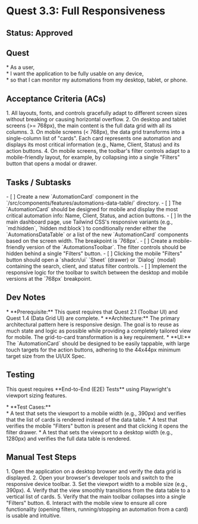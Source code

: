 # Quest 3.3: Full Responsiveness

## Status: Approved

## Quest

\* As a user,  
\* I want the application to be fully usable on any device,  
\* so that I can monitor my automations from my desktop, tablet, or phone.

## Acceptance Criteria (ACs)

1\.  All layouts, fonts, and controls gracefully adapt to different screen
     sizes without breaking or causing horizontal overflow.
2\.  On desktop and tablet screens (\>= 768px), the main content is the full
     data grid with all its columns.
3\.  On mobile screens (\< 768px), the data grid transforms into a
     single-column list of "cards". Each card represents one automation and
     displays its most critical information (e.g., Name, Client, Status) and
     its action buttons.
4\.  On mobile screens, the toolbar's filter controls adapt to a
     mobile-friendly layout, for example, by collapsing into a single
     "Filters" button that opens a modal or drawer.

## Tasks / Subtasks

\- \[ \] Create a new \`AutomationCard\` component in the
       \`/src/components/features/automations-data-table/\` directory.
\- \[ \] The \`AutomationCard\` should be designed for mobile and display the
       most critical automation info: Name, Client, Status, and action
       buttons.
\- \[ \] In the main dashboard page, use Tailwind CSS's responsive variants
       (e.g., \`md:hidden\`, \`hidden md:block\`) to conditionally render either
       the \`AutomationsDataTable\` or a list of the new \`AutomationCard\`
       components based on the screen width. The breakpoint is \`768px\`.
\- \[ \] Create a mobile-friendly version of the \`AutomationsToolbar\`. The
       filter controls should be hidden behind a single "Filters" button.
\- \[ \] Clicking the mobile "Filters" button should open a \`shadcn/ui\`
       \`Sheet\` (drawer) or \`Dialog\` (modal) containing the search, client,
       and status filter controls.
\- \[ \] Implement the responsive logic for the toolbar to switch between the
       desktop and mobile versions at the \`768px\` breakpoint.

## Dev Notes

\* \*\*Prerequisite:\*\* This quest requires that Quest 2.1 (Toolbar UI) and
  Quest 1.4 (Data Grid UI) are complete.
\* \*\*Architecture:\*\* The primary architectural pattern here is responsive
  design. The goal is to reuse as much state and logic as possible while
  providing a completely tailored view for mobile. The grid-to-card
  transformation is a key requirement.
\* \*\*UI:\*\* The \`AutomationCard\` should be designed to be easily tappable,
  with large touch targets for the action buttons, adhering to the 44x44px
  minimum target size from the UI/UX Spec.

## Testing

This quest requires \*\*End-to-End (E2E) Tests\*\* using Playwright's
viewport sizing features.

\* \*\*Test Cases:\*\*  
    \* A test that sets the viewport to a mobile width (e.g., 390px) and
      verifies that the list of cards is rendered instead of the data table.
    \* A test that verifies the mobile "Filters" button is present and that
      clicking it opens the filter drawer.
    \* A test that sets the viewport to a desktop width (e.g., 1280px) and
      verifies the full data table is rendered.

## Manual Test Steps  

1\.  Open the application on a desktop browser and verify the data grid is
     displayed.
2\.  Open your browser's developer tools and switch to the responsive device
     toolbar.
3\.  Set the viewport width to a mobile size (e.g., 390px).
4\.  Verify that the view smoothly transitions from the data table to a
     vertical list of cards.
5\.  Verify that the main toolbar collapses into a single "Filters" button.
6\.  Interact with the mobile view to ensure all core functionality (opening
     filters, running/stopping an automation from a card) is usable and
     intuitive.
